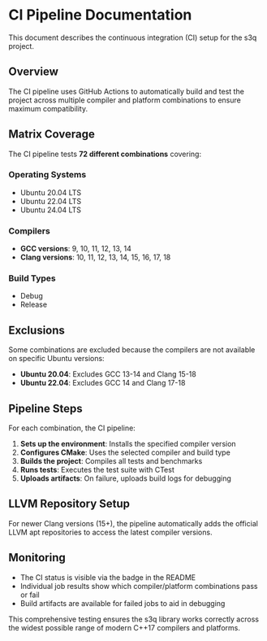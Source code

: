 # CI Pipeline Documentation

This document describes the continuous integration (CI) setup for the s3q project.

## Overview

The CI pipeline uses GitHub Actions to automatically build and test the project across multiple compiler and platform combinations to ensure maximum compatibility.

## Matrix Coverage

The CI pipeline tests **72 different combinations** covering:

### Operating Systems
- Ubuntu 20.04 LTS
- Ubuntu 22.04 LTS  
- Ubuntu 24.04 LTS

### Compilers
- **GCC versions**: 9, 10, 11, 12, 13, 14
- **Clang versions**: 10, 11, 12, 13, 14, 15, 16, 17, 18

### Build Types
- Debug
- Release

## Exclusions

Some combinations are excluded because the compilers are not available on specific Ubuntu versions:

- **Ubuntu 20.04**: Excludes GCC 13-14 and Clang 15-18
- **Ubuntu 22.04**: Excludes GCC 14 and Clang 17-18

## Pipeline Steps

For each combination, the CI pipeline:

1. **Sets up the environment**: Installs the specified compiler version
2. **Configures CMake**: Uses the selected compiler and build type
3. **Builds the project**: Compiles all tests and benchmarks
4. **Runs tests**: Executes the test suite with CTest
5. **Uploads artifacts**: On failure, uploads build logs for debugging

## LLVM Repository Setup

For newer Clang versions (15+), the pipeline automatically adds the official LLVM apt repositories to access the latest compiler versions.

## Monitoring

- The CI status is visible via the badge in the README
- Individual job results show which compiler/platform combinations pass or fail
- Build artifacts are available for failed jobs to aid in debugging

This comprehensive testing ensures the s3q library works correctly across the widest possible range of modern C++17 compilers and platforms.